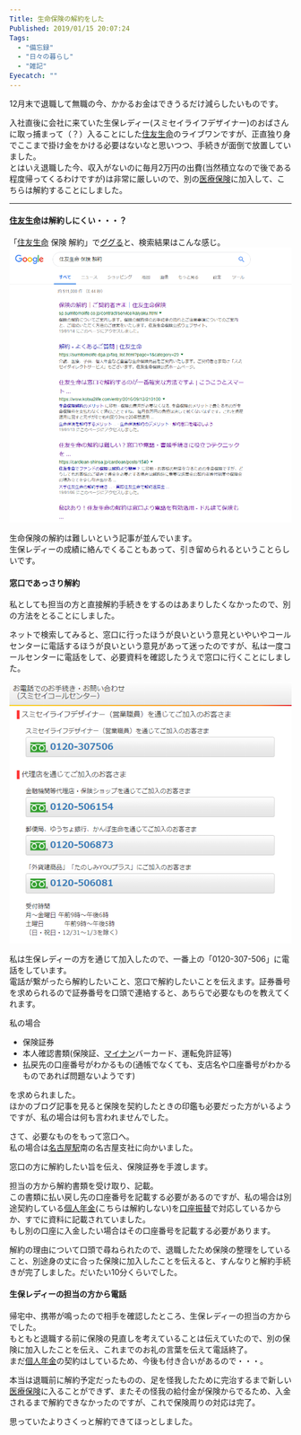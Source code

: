 ```yaml
---
Title: 生命保険の解約をした
Published: 2019/01/15 20:07:24
Tags:
  - "備忘録"
  - "日々の暮らし"
  - "雑記"
Eyecatch: ""
---
```

<p>12月末で退職して無職の今、かかるお金はできうるだけ減らしたいものです。</p>

<p>入社直後に会社に来ていた生保レディー(スミセイライフデザイナー)のおばさんに取っ捕まって（？）入ることにした<a class="keyword" href="http://d.hatena.ne.jp/keyword/%BD%BB%CD%A7%C0%B8%CC%BF">住友生命</a>のライブワンですが、正直独り身でここまで掛け金をかける必要はないなと思いつつ、手続きが面倒で放置していました。<br/>
とはいえ退職した今、収入がないのに毎月2万円の出費(当然積立なので後である程度帰ってくるわけですが)は非常に厳しいので、別の<a class="keyword" href="http://d.hatena.ne.jp/keyword/%B0%E5%CE%C5%CA%DD%B8%B1">医療保険</a>に加入して、こちらは解約することにしました。</p>

***

<h4><a class="keyword" href="http://d.hatena.ne.jp/keyword/%BD%BB%CD%A7%C0%B8%CC%BF">住友生命</a>は解約しにくい・・・？</h4>

<p>「<a class="keyword" href="http://d.hatena.ne.jp/keyword/%BD%BB%CD%A7%C0%B8%CC%BF">住友生命</a> 保険 解約」で<a class="keyword" href="http://d.hatena.ne.jp/keyword/%A5%B0%A5%B0%A4%EB">ググる</a>と、検索結果はこんな感じ。  <br/>
<span itemscope itemtype="http://schema.org/Photograph"><img src="20190115192815.png" alt="f:id:Ovis:20190115192815p:plain" title="f:id:Ovis:20190115192815p:plain" class="hatena-fotolife" itemprop="image"></span></p>

<p>生命保険の解約は難しいという記事が並んでいます。<br/>
生保レディーの成績に絡んでくることもあって、引き留められるということらしいです。</p>

<h4>窓口であっさり解約</h4>

<p>私としても担当の方と直接解約手続きをするのはあまりしたくなかったので、別の方法をとることにしました。</p>

<p>ネットで検索してみると、窓口に行ったほうが良いという意見といやいやコールセンターに電話するほうが良いという意見があって迷ったのですが、私は一度コールセンターに電話をして、必要資料を確認したうえで窓口に行くことにしました。</p>

<p><span itemscope itemtype="http://schema.org/Photograph"><img src="20190115193333.png" alt="f:id:Ovis:20190115193333p:plain" title="f:id:Ovis:20190115193333p:plain" class="hatena-fotolife" itemprop="image"></span></p>

<p>私は生保レディーの方を通じて加入したので、一番上の「0120-307-506」に電話をしています。<br/>
電話が繋がったら解約したいこと、窓口で解約したいことを伝えます。証券番号を求められるので証券番号を口頭で連絡すると、あちらで必要なものを教えてくれます。</p>

<p>私の場合</p>

<ul>
<li>保険証券</li>
<li>本人確認書類(保険証、<a class="keyword" href="http://d.hatena.ne.jp/keyword/%A5%DE%A5%A4%A5%CA%A5%F3">マイナン</a>バーカード、運転免許証等)</li>
<li>払戻先の口座番号がわかるもの(通帳でなくても、支店名や口座番号がわかるものであれば問題ないようです)</li>
</ul>


<p>を求められました。<br/>
ほかのブログ記事を見ると保険を契約したときの印鑑も必要だった方がいるようですが、私の場合は何も言われませんでした。</p>

<p>さて、必要なものをもって窓口へ。<br/>
私の場合は<a class="keyword" href="http://d.hatena.ne.jp/keyword/%CC%BE%B8%C5%B2%B0%B1%D8">名古屋駅</a>南の名古屋支社に向かいました。</p>

<p>窓口の方に解約したい旨を伝え、保険証券を手渡します。</p>

<p>担当の方から解約書類を受け取り、記載。<br/>
この書類に払い戻し先の口座番号を記載する必要があるのですが、私の場合は別途契約している<a class="keyword" href="http://d.hatena.ne.jp/keyword/%B8%C4%BF%CD%C7%AF%B6%E2">個人年金</a>(こちらは解約しない)を<a class="keyword" href="http://d.hatena.ne.jp/keyword/%B8%FD%BA%C2%BF%B6%C2%D8">口座振替</a>で対応しているからか、すでに資料に記載されていました。<br/>
もし別の口座に入金したい場合はその口座番号を記載する必要があります。</p>

<p>解約の理由について口頭で尋ねられたので、退職したため保険の整理をしていること、別途身の丈に合った保険に加入したことを伝えると、すんなりと解約手続きが完了しました。だいたい10分くらいでした。</p>

<h4>生保レディーの担当の方から電話</h4>

<p>帰宅中、携帯が鳴ったので相手を確認したところ、生保レディーの担当の方からでした。<br/>
もともと退職する前に保険の見直しを考えていることは伝えていたので、別の保険に加入したことを伝え、これまでのお礼の言葉を伝えて電話終了。<br/>
まだ<a class="keyword" href="http://d.hatena.ne.jp/keyword/%B8%C4%BF%CD%C7%AF%B6%E2">個人年金</a>の契約はしているため、今後も付き合いがあるので・・・。</p>

<p>本当は退職前に解約予定だったものの、足を怪我したために完治するまで新しい<a class="keyword" href="http://d.hatena.ne.jp/keyword/%B0%E5%CE%C5%CA%DD%B8%B1">医療保険</a>に入ることができず、またその怪我の給付金が保険からでるため、入金されるまで解約できなかったのですが、これで保険周りの対応は完了。</p>

<p>思っていたよりさくっと解約できてほっとしました。</p>
